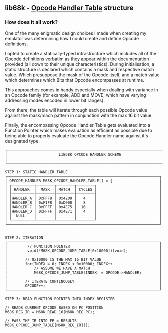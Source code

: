 ## lib68k - [Opcode Handler Table](https://github.com/hazzaclark/lib68k/blob/main/src/68KOPCODE.c#L4685-L4733) structure

### How does it all work?

One of the many enigmatic design choices I made when creating my emulator was determining how I could create and define Opcode definitions.

I opted to create a statically-typed infrastructure which includes all of the Opcode definitions verbatim as they appear within the documentation provided (all down to their unique characteristics).
During initialisation, a static structure is declared which contains a mask and respective match value. Which presuppose the mask of the Opcode itself, and a match value which determines which Bits that Opcode encompasses at runtime.

This approaches comes in handy especially when dealing with variance in an Opcode family (for example, ADD and MOVE; which have varying addressing modes encoded in lower bit ranges).

From there, the table will iterate through each possible Opcode value against the mask/mach pattern in conjunction with the max 16 bit value.

Finally, the encompassing Opcode Handler Table gets evaluated into a Function Pointer which makes evaluation as efficient as possible due to being able to properly evaluate the Opcode Handler name against it's designated type.
```
┌─────────────────────────────────────────────────────────────────────────────┐
│                       LIB68K OPCODE HANDLER SCHEME                          │
└─────────────────────────────────────────────────────────────────────────────┘

STEP 1: STATIC HANDLER TABLE
┌────────────────────────────────────────────────────────────────────┐
│ OPCODE_HANDLER M68K_OPCODE_HANDLER_TABLE[] = {                     │
│ ┌──────────┬────────┬────────┬────────┐                            │
│ │ HANDLER  │  MASK  │ MATCH  │ CYCLES │                            │
│ ├──────────┼────────┼────────┼────────┤                            │
│ │HANDLER_A │ 0xFFF8 │ 0x4200 │   4    │                            │
│ │HANDLER_B │ 0xF1F8 │ 0xD000 │   8    │                            │
│ │HANDLER_C │ 0xFFFF │ 0x4E75 │  16    │                            │
│ │HANDLER_D │ 0xFFFF │ 0x4E71 │   4    │                            │
│ │  NULL    │  ---   │  ---   │  ---   │                            │
│ └──────────┴────────┴────────┴────────┘                            │
└────────────────────────────────────────────────────────────────────┘


STEP 2: ITERATION
┌────────────────────────────────────────────────────────────────────┐
│         // FUNCTION POINTER                                        │
|         void(*M68K_OPCODE_JUMP_TABLE[0x10000])(void);              │
│                                                                    │ 
|        // 0x10000 IS THE MAX 16 BIT VALUE                          │ 
│        for(INDEX = 0; INDEX < 0x10000; INDEX++                     │ 
|            // ASSUME WE HAVE A MATCH                               │   
|            M68K_OPCODE_JUMP_TABLE[INDEX] = OPCODE->HANDLER;        │
|                                                                    │  
|        // ITERATE CONTINOUSLY                                      │
│        OPCODE++;                                                   │ 
└────────────────────────────────────────────────────────────────────┘

STEP 3: READ FUNCTION POINTER INTO INDEX REGISTER

// READS CURRENT OPCODE BASED ON PC POSITION
M68K_REG_IR = M68K_READ_16(M68K_REG_PC);

// PASS THE IR INTO FP = RESULTS
M68K_OPCODE_JUMP_TABLE[M68K_REG_IR]();
```
